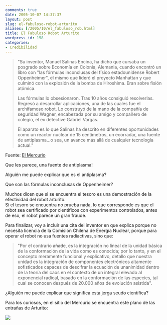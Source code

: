 ```yaml
---
comments: true
date: 2005-10-07 14:37:37
layout: post
slug: el-fabuloso-robot-arturito
aliases: [/2005/10/el_fabuloso_rob.html]
title: El Fabuloso Robot Arturito
wordpress_id: 158
categories:
- Credibilidad
---
```


> "Su inventor, Manuel Salinas Encina, ha dicho que cursaba un posgrado sobre Economía en Colonia, Alemania, cuando encontró un libro con "las fórmulas inconclusas del físico estadounidense Robert Oppenheimer", el mismo que lideró el proyecto Manhattan y que culminó con la explosión de la bomba de Hiroshima. Eran sobre fisión atómica.
> 
> Las fórmulas lo obsesionaron. Tras 10 años consiguió resolverlas. Regresó a desarrollar aplicaciones, una de las cuales fue el archifamoso robot. Lo construyó de la mano de la compañía de seguridad Wagner, encabezada por su amigo y compañero de colegio, el ex detective Gabriel Vargas.
> 
> El aparato es lo que Salinas ha descrito en diferentes oportunidades como un reactor nuclear de 15 centímetros, un ecorradar, una fuente de antiplasma...o sea, un avance más allá de cualquier tecnología actual."

Fuente: [El Mercurio](http://diario.elmercurio.com/2005/10/06/ciencia_y_tecnologia/ciencia_y_tecnologia/noticias/078EF302-4E09-4587-90CF-FCDCD18119C0.htm)

Que les parece, una fuente de antiplasma!

Alguién me puede explicar que es el antiplasma?

Que son las fórmulas inconclusas de Oppenheimer?

Muchos dicen que si se encuentra el tesoro es una demostración de la efectividad del robot arturito.   
Si el tesoro se encuentra no prueba nada, lo que corresponde es que el robot sea certificado por científicos con experimentos controlados, antes de eso, el robot parece un gran fraude.

Para finalizar, voy a incluir una cita del inventor en que explica porque no necesita licencia de la Comisión Chilena de Energía Nuclear, porque para operar el robot no usa fuentes radiactivas, sino que:

> "Por el contrario <del>añade</del>, es la integración no lineal de la unidad básica de la conformación de la vida como es conocida; por lo tanto, y en el concepto meramente funcional y explicativo, detallo que nuestra unidad es la integración de componentes electrónicos altamente sofisticados capaces de descifrar la ecuación de unanimidad dentro de la teoría del caos en el contexto de un integral elevado al exponencial radical, basado en la conformación de las especies, tal cual se conocen después de 20.000 años de evolución asistida".

¿Alguién me puede explicar que significa esta jerga seudo científica?

Para los curiosos, en el sitio del Mercurio se encuentra este plano de las entrañas de Arturito:

![](arturito-thumb.JPG)



